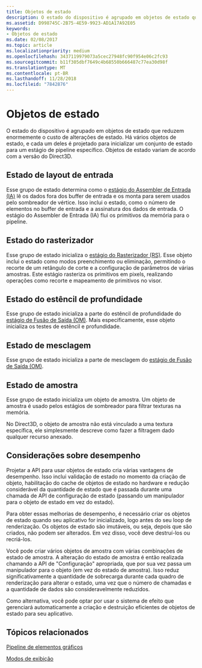 ```yaml
---
title: Objetos de estado
description: O estado do dispositivo é agrupado em objetos de estado que reduzem enormemente o custo de alterações de estado. Há vários objetos de estado, e cada um deles é projetado para inicializar um conjunto de estado para um estágio de pipeline específico. Objetos de estado variam de acordo com a versão do Direct3D.
ms.assetid: D998745C-2B75-4E59-9923-AD1A17A92E05
keywords:
- Objetos de estado
ms.date: 02/08/2017
ms.topic: article
ms.localizationpriority: medium
ms.openlocfilehash: 3437119979073a5cec27948fc90f954e06c2fc93
ms.sourcegitcommit: b11f305dbf7649c4b68550b666487c77ea30d98f
ms.translationtype: MT
ms.contentlocale: pt-BR
ms.lasthandoff: 11/28/2018
ms.locfileid: "7842876"
---
```

# <a name="state-objects"></a>Objetos de estado


O estado do dispositivo é agrupado em objetos de estado que reduzem enormemente o custo de alterações de estado. Há vários objetos de estado, e cada um deles é projetado para inicializar um conjunto de estado para um estágio de pipeline específico. Objetos de estado variam de acordo com a versão do Direct3D.

## <a name="span-idinputlayoutspanspan-idinputlayoutspanspan-idinputlayoutspaninput-layout-state"></a><span id="Input_Layout"></span><span id="input_layout"></span><span id="INPUT_LAYOUT"></span>Estado de layout de entrada


Esse grupo de estado determina como o [estágio do Assembler de Entrada (IA)](input-assembler-stage--ia-.md) lê os dados fora dos buffer de entrada e os monta para serem usados pelo sombreador de vértice. Isso inclui o estado, como o número de elementos no buffer de entrada e a assinatura dos dados de entrada. O estágio do Assembler de Entrada (IA) flui os primitivos da memória para o pipeline.

## <a name="span-idrasterizerspanspan-idrasterizerspanspan-idrasterizerspanrasterizer-state"></a><span id="Rasterizer"></span><span id="rasterizer"></span><span id="RASTERIZER"></span>Estado do rasterizador


Esse grupo de estado inicializa o [estágio do Rasterizador (RS)](rasterizer-stage--rs-.md). Esse objeto inclui o estado como modos preenchimento ou eliminação, permitindo o recorte de um retângulo de corte e a configuração de parâmetros de várias amostras. Este estágio rasteriza os primitivos em pixels, realizando operações como recorte e mapeamento de primitivos no visor.

## <a name="span-iddepthstencilspanspan-iddepthstencilspanspan-iddepthstencilspandepth-stencil-state"></a><span id="DepthStencil"></span><span id="depthstencil"></span><span id="DEPTHSTENCIL"></span>Estado do estêncil de profundidade


Esse grupo de estado inicializa a parte do estêncil de profundidade do [estágio de Fusão de Saída (OM)](output-merger-stage--om-.md). Mais especificamente, esse objeto inicializa os testes de estêncil e profundidade.

## <a name="span-idblendspanspan-idblendspanspan-idblendspanblend-state"></a><span id="Blend"></span><span id="blend"></span><span id="BLEND"></span>Estado de mesclagem


Esse grupo de estado inicializa a parte de mesclagem do [estágio de Fusão de Saída (OM)](output-merger-stage--om-.md).

## <a name="span-idsamplerspanspan-idsamplerspanspan-idsamplerspansampler-state"></a><span id="Sampler"></span><span id="sampler"></span><span id="SAMPLER"></span>Estado de amostra


Esse grupo de estado inicializa um objeto de amostra. Um objeto de amostra é usado pelos estágios de sombreador para filtrar texturas na memória.

No Direct3D, o objeto de amostra não está vinculado a uma textura específica, ele simplesmente descreve como fazer a filtragem dado qualquer recurso anexado.

## <a name="span-idperformanceconsiderationsspanspan-idperformanceconsiderationsspanspan-idperformanceconsiderationsspanperformance-considerations"></a><span id="Performance_Considerations"></span><span id="performance_considerations"></span><span id="PERFORMANCE_CONSIDERATIONS"></span>Considerações sobre desempenho


Projetar a API para usar objetos de estado cria várias vantagens de desempenho. Isso inclui validação de estado no momento da criação de objeto, habilitação do cache de objetos de estado no hardware e redução considerável da quantidade de estado que é passada durante uma chamada de API de configuração de estado (passando um manipulador para o objeto de estado em vez do estado).

Para obter essas melhorias de desempenho, é necessário criar os objetos de estado quando seu aplicativo for inicializado, logo antes do seu loop de renderização. Os objetos de estado são imutáveis, ou seja, depois que são criados, não podem ser alterados. Em vez disso, você deve destruí-los ou recriá-los.

Você pode criar vários objetos de amostra com várias combinações de estado de amostra. A alteração do estado de amostra é então realizada chamando a API de "Configuração" apropriada, que por sua vez passa um manipulador para o objeto (em vez do estado de amostra). Isso reduz significativamente a quantidade de sobrecarga durante cada quadro de renderização para alterar o estado, uma vez que o número de chamadas e a quantidade de dados são consideravelmente reduzidos.

Como alternativa, você pode optar por usar o sistema de efeito que gerenciará automaticamente a criação e destruição eficientes de objetos de estado para seu aplicativo.

## <a name="span-idrelated-topicsspanrelated-topics"></a><span id="related-topics"></span>Tópicos relacionados


[Pipeline de elementos gráficos](graphics-pipeline.md)

[Modos de exibição](views.md)

 

 




